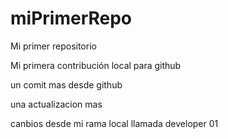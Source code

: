 # miPrimerRepo
Mi primer repositorio

Mi primera contribución local para github

un comit mas desde github

una actualizacion mas


canbios desde mi rama local llamada developer 01